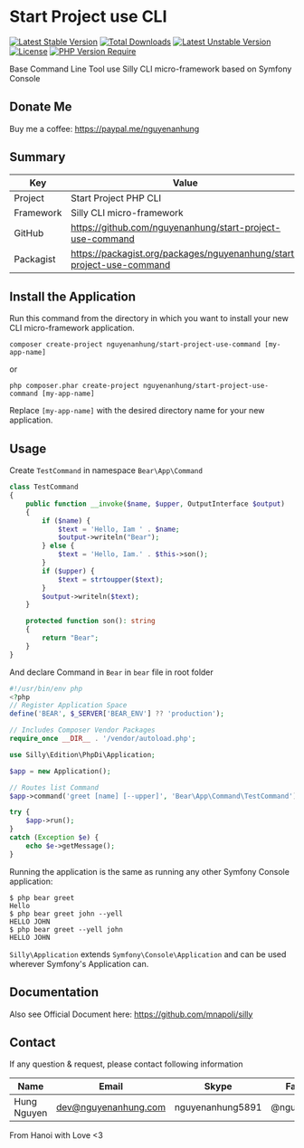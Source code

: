 # Start Project use CLI

[![Latest Stable Version](http://poser.pugx.org/nguyenanhung/start-project-use-command/v)](https://packagist.org/packages/nguyenanhung/start-project-use-command) [![Total Downloads](http://poser.pugx.org/nguyenanhung/start-project-use-command/downloads)](https://packagist.org/packages/nguyenanhung/start-project-use-command) [![Latest Unstable Version](http://poser.pugx.org/nguyenanhung/start-project-use-command/v/unstable)](https://packagist.org/packages/nguyenanhung/start-project-use-command) [![License](http://poser.pugx.org/nguyenanhung/start-project-use-command/license)](https://packagist.org/packages/nguyenanhung/start-project-use-command) [![PHP Version Require](http://poser.pugx.org/nguyenanhung/start-project-use-command/require/php)](https://packagist.org/packages/nguyenanhung/start-project-use-command)

Base Command Line Tool use Silly CLI micro-framework based on Symfony Console

## Donate Me

Buy me a coffee: https://paypal.me/nguyenanhung

## Summary

| Key       | Value                                                        |
| --------- | ------------------------------------------------------------ |
| Project   | Start Project PHP CLI                                        |
| Framework | Silly CLI micro-framework                                    |
| GitHub    | https://github.com/nguyenanhung/start-project-use-command    |
| Packagist | https://packagist.org/packages/nguyenanhung/start-project-use-command |

## Install the Application

Run this command from the directory in which you want to install your new CLI micro-framework application.

```shell
composer create-project nguyenanhung/start-project-use-command [my-app-name]
```

or

```shell
php composer.phar create-project nguyenanhung/start-project-use-command [my-app-name]
```

Replace `[my-app-name]` with the desired directory name for your new application.

## Usage

Create `TestCommand` in namespace `Bear\App\Command`

```php
class TestCommand
{
    public function __invoke($name, $upper, OutputInterface $output)
    {
        if ($name) {
            $text = 'Hello, Iam ' . $name;
            $output->writeln("Bear");
        } else {
            $text = 'Hello, Iam.' . $this->son();
        }
        if ($upper) {
            $text = strtoupper($text);
        }
        $output->writeln($text);
    }

    protected function son(): string
    {
        return "Bear";
    }
}

```

And declare Command in `Bear` in `bear` file in root folder

```php
#!/usr/bin/env php
<?php
// Register Application Space
define('BEAR', $_SERVER['BEAR_ENV'] ?? 'production');

// Includes Composer Vendor Packages
require_once __DIR__ . '/vendor/autoload.php';

use Silly\Edition\PhpDi\Application;

$app = new Application();

// Routes list Command
$app->command('greet [name] [--upper]', 'Bear\App\Command\TestCommand');

try {
    $app->run();
}
catch (Exception $e) {
    echo $e->getMessage();
}

```

Running the application is the same as running any other Symfony Console application:

```
$ php bear greet
Hello
$ php bear greet john --yell
HELLO JOHN
$ php bear greet --yell john
HELLO JOHN
```

`Silly\Application` extends `Symfony\Console\Application` and can be used wherever Symfony's Application can.

## Documentation

Also see Official Document here: https://github.com/mnapoli/silly

## Contact

If any question & request, please contact following information

| Name        | Email                | Skype            | Facebook      |
| ----------- | -------------------- | ---------------- | ------------- |
| Hung Nguyen | dev@nguyenanhung.com | nguyenanhung5891 | @nguyenanhung |

From Hanoi with Love <3
